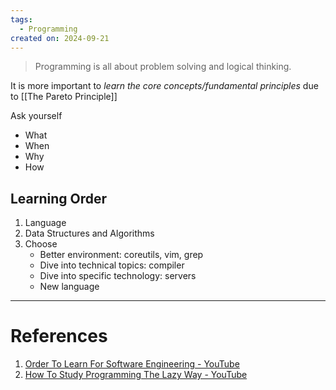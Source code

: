 ```yaml
---
tags:
  - Programming
created on: 2024-09-21
---
```


> Programming is all about problem solving and logical thinking.

It is more important to *learn the core concepts/fundamental principles* due to [[The Pareto Principle]]

Ask yourself
- What
- When
- Why
- How

## Learning Order
1. Language
2. Data Structures and Algorithms
3. Choose
	- Better environment: coreutils, vim, grep
	- Dive into technical topics: compiler
	- Dive into specific technology: servers
	- New language

---
# References
1. [Order To Learn For Software Engineering - YouTube](https://www.youtube.com/watch?v=qUQ2Bf4dD-k)
2. [How To Study Programming The Lazy Way - YouTube](https://www.youtube.com/watch?v=pXHnLbyDKNQ)